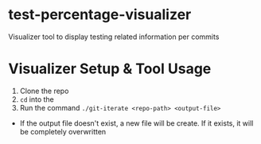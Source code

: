 # test-percentage-visualizer
Visualizer tool to display testing related information per commits

# Visualizer Setup & Tool Usage
1. Clone the repo
2. `cd` into the 
3. Run the command `./git-iterate <repo-path> <output-file>`
  - If the output file doesn't exist, a new file will be create. If it exists, it will be completely overwritten
